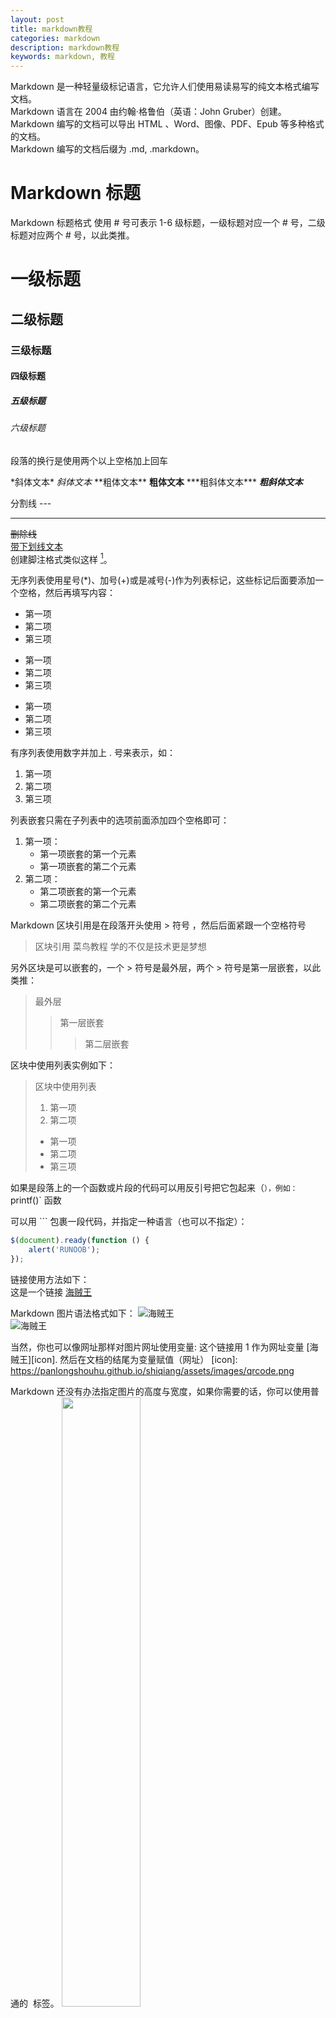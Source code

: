 ```yaml
---
layout: post
title: markdown教程
categories: markdown
description: markdown教程
keywords: markdown, 教程
---
```


Markdown 是一种轻量级标记语言，它允许人们使用易读易写的纯文本格式编写文档。  
Markdown 语言在 2004 由约翰·格鲁伯（英语：John Gruber）创建。  
Markdown 编写的文档可以导出 HTML 、Word、图像、PDF、Epub 等多种格式的文档。  
Markdown 编写的文档后缀为 .md, .markdown。

# Markdown 标题

Markdown 标题格式
使用 # 号可表示 1-6 级标题，一级标题对应一个 # 号，二级标题对应两个 # 号，以此类推。
# 一级标题
## 二级标题
### 三级标题
#### 四级标题
##### 五级标题
###### 六级标题

段落的换行是使用两个以上空格加上回车

\*斜体文本\*
*斜体文本*
\*\*粗体文本\*\*
**粗体文本**
\*\*\*粗斜体文本\*\*\*
***粗斜体文本***

分割线 ---
- - -  
~~删除线~~  
<u>带下划线文本</u>  
创建脚注格式类似这样 [^注解]。
[^注解]: 这是一个注解

无序列表使用星号(*)、加号(+)或是减号(-)作为列表标记，这些标记后面要添加一个空格，然后再填写内容：
* 第一项
* 第二项
* 第三项

+ 第一项
+ 第二项
+ 第三项

- 第一项
- 第二项
- 第三项

有序列表使用数字并加上 . 号来表示，如：
1. 第一项
2. 第二项
3. 第三项

列表嵌套只需在子列表中的选项前面添加四个空格即可：
1. 第一项：
    - 第一项嵌套的第一个元素
    - 第一项嵌套的第二个元素
2. 第二项：
    - 第二项嵌套的第一个元素
    - 第二项嵌套的第二个元素

Markdown 区块引用是在段落开头使用 > 符号 ，然后后面紧跟一个空格符号
> 区块引用 
> 菜鸟教程 
> 学的不仅是技术更是梦想 

另外区块是可以嵌套的，一个 > 符号是最外层，两个 > 符号是第一层嵌套，以此类推：
> 最外层
> > 第一层嵌套
> > > 第二层嵌套

区块中使用列表实例如下：
> 区块中使用列表
> 1. 第一项
> 2. 第二项
> + 第一项
> + 第二项
> + 第三项

如果是段落上的一个函数或片段的代码可以用反引号把它包起来（`），例如：
`printf()` 函数

可以用 ``` 包裹一段代码，并指定一种语言（也可以不指定）：
```javascript
$(document).ready(function () {
    alert('RUNOOB');
});
```

链接使用方法如下：  
这是一个链接 [海贼王](https://www.shiqiang.space)

Markdown 图片语法格式如下：
![海贼王](https://panlongshouhu.github.io/shiqiang/assets/images/qrcode.png)  
![海贼王](https://panlongshouhu.github.io/shiqiang/assets/images/qrcode.png "海贼王")

当然，你也可以像网址那样对图片网址使用变量:
这个链接用 1 作为网址变量 [海贼王][icon].
然后在文档的结尾为变量赋值（网址）
[icon]: https://panlongshouhu.github.io/shiqiang/assets/images/qrcode.png

Markdown 还没有办法指定图片的高度与宽度，如果你需要的话，你可以使用普通的 <img> 标签。
<img src="https://panlongshouhu.github.io/shiqiang/assets/images/qrcode.png" width="50%">

Markdown 制作表格使用 | 来分隔不同的单元格，使用 - 来分隔表头和其他行。
语法格式如下：

|  表头   | 表头  |
|  ----  | ----  |
| 单元格  | 单元格 |
| 单元格  | 单元格 |

我们可以设置表格的对齐方式：

-: 设置内容和标题栏居右对齐。
:- 设置内容和标题栏居左对齐。
:-: 设置内容和标题栏居中对齐。

支持的 HTML 元素
不在 Markdown 涵盖范围之内的标签，都可以直接在文档里面用 HTML 撰写。

目前支持的 HTML 元素有：<kbd> <b> <i> <em> <sup> <sub> <br>等 ，如：
使用 <kbd>Ctrl</kbd>+<kbd>Alt</kbd>+<kbd>Del</kbd> 重启电脑

Markdown 使用了很多特殊符号来表示特定的意义，如果需要显示特定的符号则需要使用转义字符，Markdown 使用反斜杠转义特殊字符：
**文本加粗** 
\*\* 正常显示星号 \*\*